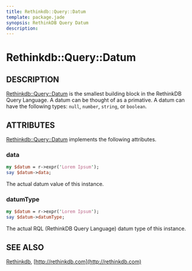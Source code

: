 ```yaml
---
title: Rethinkdb::Query::Datum
template: package.jade
synopsis: RethinkDB Query Datum
description: 
---
```

# Rethinkdb::Query::Datum






## DESCRIPTION

[Rethinkdb::Query::Datum](/packages/rethinkdb/query/datum) is the smallest building block in the RethinkDB
Query Language. A datum can be thought of as a primative. A datum can have the
following types: `null`, `number`, `string`, or `boolean`.

## ATTRIBUTES

[Rethinkdb::Query::Datum](/packages/rethinkdb/query/datum) implements the following attributes.

### data

```perl
my $datum = r->expr('Lorem Ipsum');
say $datum->data;

```

The actual datum value of this instance.

### datumType

```perl
my $datum = r->expr('Lorem Ipsum');
say $datum->datumType;

```

The actual RQL (RethinkDB Query Language) datum type of this instance.

## SEE ALSO

[Rethinkdb](/packages/rethinkdb), [http://rethinkdb.com](http://rethinkdb.com)
